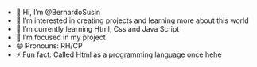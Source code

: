 - 👋 Hi, I’m @BernardoSusin
- 👀 I’m interested in creating projects and learning more about this world
- 🌱 I’m currently learning Html, Css and Java Script
- 💞️ I’m focused in my project
- 😄 Pronouns: RH/CP
- ⚡ Fun fact: Called Html as a programming language once hehe

<!---
BernardoSusin/BernardoSusin is a ✨ special ✨ repository because its `README.md` (this file) appears on your GitHub profile.
You can click the Preview link to take a look at your changes.
--->

